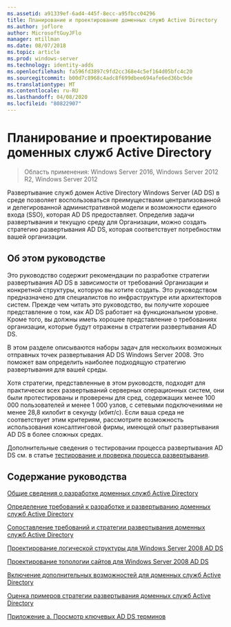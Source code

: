 ```yaml
---
ms.assetid: a91339ef-6ad4-445f-8ecc-a95fbcc04296
title: Планирование и проектирование доменных служб Active Directory
ms.author: joflore
author: MicrosoftGuyJFlo
manager: mtillman
ms.date: 08/07/2018
ms.topic: article
ms.prod: windows-server
ms.technology: identity-adds
ms.openlocfilehash: fa596fd3897c9fd2cc368e4c5ef164d05bfc4c20
ms.sourcegitcommit: b00d7c8968c4adc8f699dbee694afe6ed36bc9de
ms.translationtype: MT
ms.contentlocale: ru-RU
ms.lasthandoff: 04/08/2020
ms.locfileid: "80822907"
---
```

# <a name="ad-ds-design-and-planning"></a>Планирование и проектирование доменных служб Active Directory

>Область применения: Windows Server 2016, Windows Server 2012 R2, Windows Server 2012

Развертывание служб домен Active Directory Windows Server (AD DS) в среде позволяет воспользоваться преимуществами централизованной и делегированной административной модели и возможности единого входа (SSO), которая AD DS предоставляет. Определив задачи развертывания и текущую среду для Организации, можно создать стратегию развертывания AD DS, которая соответствует потребностям вашей организации.  
  
## <a name="about-this-guide"></a>Об этом руководстве

Это руководство содержит рекомендации по разработке стратегии развертывания AD DS в зависимости от требований Организации и конкретной структуры, которую вы хотите создать. Это руководством предназначено для специалистов по инфраструктуре или архитекторов систем. Прежде чем читать это руководство, вы получите хорошее представление о том, как AD DS работает на функциональном уровне. Кроме того, вы должны иметь хорошее представление о требованиях организации, которые будут отражены в стратегии развертывания AD DS.  
  
В этом разделе описываются наборы задач для нескольких возможных отправных точек развертывания AD DS Windows Server 2008. Это поможет вам определить наиболее подходящую стратегию развертывания для вашей среды.  
  
Хотя стратегии, представленные в этом руководств, подходят для практически всех развертываний серверных операционных систем, они были протестированы и проверены для сред, содержащих менее 100 000 пользователей и менее 1 000 узлов, с сетевыми подключениями не менее 28,8 килобит в секунду (кбит/с). Если ваша среда не соответствует этим критериям, рассмотрите возможность использования консалтинговой фирмы, имеющей опыт развертывания AD DS в более сложных средах.  
  
Дополнительные сведения о тестировании процесса развертывания AD DS см. в статье [тестирование и проверка процесса развертывания](https://go.microsoft.com/fwlink/?LinkId=100206).  
  
## <a name="in-this-guide"></a>Содержание руководства

[Общие сведения о разработке доменных служб Active Directory](Understanding-AD-DS-Design.md)  
  
[Определение требований к разработке и развертыванию доменных служб Active Directory](Identifying-Your-AD-DS-Design-and-Deployment-Requirements.md)  
  
[Сопоставление требований и стратегии развертывания доменных служб Active Directory](Mapping-Your-Requirements-to-an-AD-DS-Deployment-Strategy.md)  
  
[Проектирование логической структуры для Windows Server 2008 AD DS](Designing-the-Logical-Structure.md)  
  
[Проектирование топологии сайтов для Windows Server 2008 AD DS](Designing-the-Site-Topology.md)  
  
[Включение дополнительных возможностей для доменных служб Active Directory](Enabling-Advanced-Features-for-AD-DS.md)  
  
[Оценка примеров стратегии развертывания доменных служб Active Directory](Evaluating-AD-DS-Deployment-Strategy-Examples.md)  
  
[Приложение а. Просмотр ключевых AD DS терминов](Appendix-A--Reviewing-Key-AD-DS-Terms.md)  
